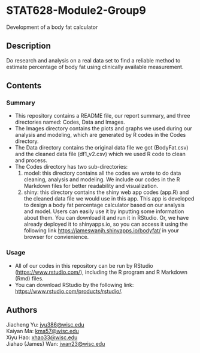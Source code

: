 # STAT628-Module2-Group9
Development of a body fat calculator

## Description

Do research and analysis on a real data set to find a reliable method to estimate percentage of body fat using clinically available measurement.

## Contents

### Summary

* This repository contains a README file, our report summary, and three directories named: Codes, Data and Images.
* The Images directory contains the plots and graphs we used during our analysis and modeling, which are generated by R codes in the Codes directory.
* The Data directory contains the original data file we got (BodyFat.csv) and the cleaned data file (df1_v2.csv) which we used R code to clean and process.
* The Codes directory has two sub-directories:
    1. model: this directory contains all the codes we wrote to do data cleaning, analysis and modeling. We include our codes in the R Markdown files for better readability and visualization.
    2. shiny: this directory contains the shiny web app codes (app.R) and the cleaned data file we would use in this app. This app is developed to design a body fat percentage calculator based on our analysis and model. Users can easily use it by inputting some information about them. You can download it and run it in RStudio. Or, we have already deployed it to shinyapps.io, so you can access it using the following link https://jameswanjh.shinyapps.io/bodyfat/ in your browser for convienience.

### Usage

* All of our codes in this repository can be run by RStudio (https://www.rstudio.com/), including the R program and R Markdown (Rmd) files.
* You can download RStudio by the following link: https://www.rstudio.com/products/rstudio/.

## Authors

Jiacheng Yu: jyu386@wisc.edu <br/>
Kaiyan Ma: kma57@wisc.edu <br/>
Xiyu Hao: xhao33@wisc.edu <br/>
Jiahao (James) Wan: jwan23@wisc.edu


